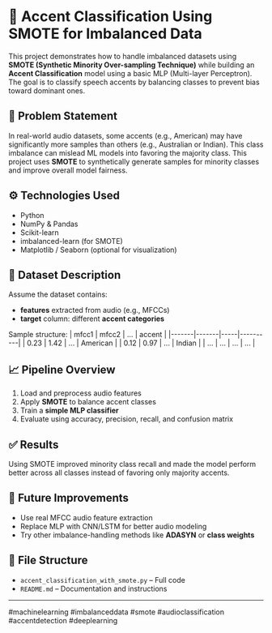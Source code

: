 # 🎯 Accent Classification Using SMOTE for Imbalanced Data

This project demonstrates how to handle imbalanced datasets using **SMOTE (Synthetic Minority Over-sampling Technique)** while building an **Accent Classification** model using a basic MLP (Multi-layer Perceptron). The goal is to classify speech accents by balancing classes to prevent bias toward dominant ones.

## 📌 Problem Statement

In real-world audio datasets, some accents (e.g., American) may have significantly more samples than others (e.g., Australian or Indian). This class imbalance can mislead ML models into favoring the majority class. This project uses **SMOTE** to synthetically generate samples for minority classes and improve overall model fairness.

## ⚙️ Technologies Used

- Python
- NumPy & Pandas
- Scikit-learn
- imbalanced-learn (for SMOTE)
- Matplotlib / Seaborn (optional for visualization)

## 📂 Dataset Description

Assume the dataset contains:
- **features** extracted from audio (e.g., MFCCs)
- **target** column: different **accent categories**

Sample structure:
| mfcc1 | mfcc2 | ... | accent   |
|-------|-------|-----|----------|
| 0.23  | 1.42  | ... | American |
| 0.12  | 0.97  | ... | Indian   |
| ...   | ...   | ... | ...      |

## 📈 Pipeline Overview

1. Load and preprocess audio features
2. Apply **SMOTE** to balance accent classes
3. Train a **simple MLP classifier**
4. Evaluate using accuracy, precision, recall, and confusion matrix

## ✅ Results

Using SMOTE improved minority class recall and made the model perform better across all classes instead of favoring only majority accents.

## 🚀 Future Improvements

- Use real MFCC audio feature extraction
- Replace MLP with CNN/LSTM for better audio modeling
- Try other imbalance-handling methods like **ADASYN** or **class weights**

## 📁 File Structure

- `accent_classification_with_smote.py` – Full code
- `README.md` – Documentation and instructions

---

#machinelearning #imbalanceddata #smote #audioclassification #accentdetection #deeplearning
